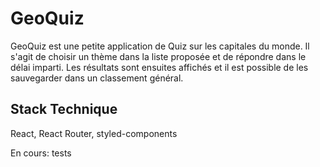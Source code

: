 # GeoQuiz

GeoQuiz est une petite application de Quiz sur les capitales du monde. Il s'agit de choisir un thème dans la liste proposée et de répondre
dans le délai imparti. Les résultats sont ensuites affichés et il est possible de les sauvegarder dans un classement général.

## Stack Technique

React, React Router, styled-components

En cours: tests